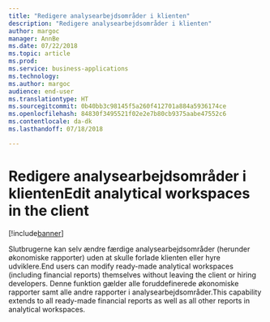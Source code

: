```yaml
---
title: "Redigere analysearbejdsområder i klienten"
description: "Redigere analysearbejdsområder i klienten"
author: margoc
manager: AnnBe
ms.date: 07/22/2018
ms.topic: article
ms.prod: 
ms.service: business-applications
ms.technology: 
ms.author: margoc
audience: end-user
ms.translationtype: HT
ms.sourcegitcommit: 0b40bb3c98145f5a260f412701a884a5936174ce
ms.openlocfilehash: 84830f3495521f02e2e7b80cb9375aabe47552c6
ms.contentlocale: da-dk
ms.lasthandoff: 07/18/2018

---
```

#  <a name="edit-analytical-workspaces-in-the-client"></a><span data-ttu-id="74e32-103">Redigere analysearbejdsområder i klienten</span><span class="sxs-lookup"><span data-stu-id="74e32-103">Edit analytical workspaces in the client</span></span>

[!include[banner](../../includes/banner.md)]

<span data-ttu-id="74e32-104">Slutbrugerne kan selv ændre færdige analysearbejdsområder (herunder økonomiske rapporter) uden at skulle forlade klienten eller hyre udviklere.</span><span class="sxs-lookup"><span data-stu-id="74e32-104">End users can modify ready-made analytical workspaces (including financial reports) themselves without leaving the client or hiring developers.</span></span> <span data-ttu-id="74e32-105">Denne funktion gælder alle foruddefinerede økonomiske rapporter samt alle andre rapporter i analysearbejdsområder.</span><span class="sxs-lookup"><span data-stu-id="74e32-105">This capability extends to all ready-made financial reports as well as all other reports in analytical workspaces.</span></span>

